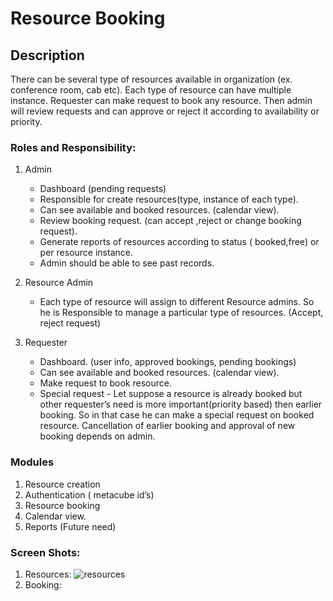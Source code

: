 # Resource Booking

## Description

There can be several type of resources available in organization (ex. conference room, cab etc).
Each type of resource can have multiple instance. Requester can make request to book any resource. Then admin will review requests and can approve or reject it according to availability or priority.

### Roles and Responsibility:

1. Admin
   * Dashboard (pending requests)
   * Responsible for create resources(type, instance of each type).
   * Can see available and booked resources. (calendar view).
   * Review booking request. (can accept ,reject or change booking request).
   * Generate reports of resources according to status ( booked,free) or per resource instance.
   * Admin should be able to see past records.
  
2. Resource Admin
   * Each type of resource will assign to different Resource admins. So he is Responsible to manage a particular type of resources. (Accept, reject request)
  
3. Requester
   * Dashboard. (user info, approved bookings, pending bookings)
   * Can see available and booked resources. (calendar view).
   * Make request to book resource.
   * Special request - Let suppose a resource is already booked but other requester’s need is more  important(priority based) then earlier booking. So in that case he can make a special request on booked resource. Cancellation of earlier booking and approval of new booking depends on admin.
  

### Modules
1. Resource creation
2. Authentication ( metacube id’s)
3. Resource booking
4. Calendar view.
5. Reports (Future need)

### Screen Shots:
1. Resources:
    ![resources](https://github.com/gbohra/get-16-booking/blob/master/resources.png)
2. Booking:
  


